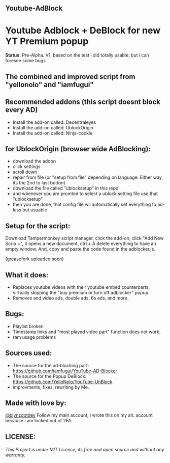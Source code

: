 ## Youtube-AdBlock
# Youtube Adblock + DeBlock for new YT Premium popup

**Status:** Pre-Alpha. V1, based on the test i did totally usable, but i can foresee some bugs
## The combined and improved script from "yellonolo" and "iamfugui" 

## Recommended addons (this script doesnt block every AD)
- Install the add-on called: Decentraleyes
- Install the add-on called: UblockOrigin
- Install the add-on called: Ninja-cookie

## for UblockOrigin (browser wide AdBlocking):
- download the addon
- click settings
- scroll down
- repair from file (or "setup from file" depending on language. Either way, its the 2nd to last button)
- download the file called "ublocksetup" in this repo
- and whenever you are promted to select a ublock setting file use that "ublocksetup"
- then you are done, that config file wil automatically set everything to ad-less but usuable

## Setup for the script:
Download Tampermonkey script manager, click the add-on, click "Add New Scrip +", it opens a new document, ctrl + A delete everything to have an empty window.
And, copy and paste the code found in the adblocker.js.

(greasefork uploaded soon)

## What it does:
- Replaces youtube videos with their youtube embed counterparts, virtually skipping the "buy premium or turn off adblocker" popup
- Removes and video ads, double ads, 6s ads, and more.

## Bugs:
- Playlist broken
- Timestamp links and "most played video part" function does not work.
- ram usage problems

## Sources used:
- The source for the ad-blocking part: https://github.com/iamfugui/YouTube-AD-Blocker
- The source for the Popup DeBlock: https://github.com/YelloNolo/YouTube-UnBlock
- improvments, fixes, rewriting by Me.

## Made with love by:
[@blynzdotdev](https://github.com/blynzdotdev) Follow my main account, i wrote this on my alt. account because i am locked out of 2FA

## LICENSE:
###### This Project is under MIT Licence, its free and open source and without any warranty. 
